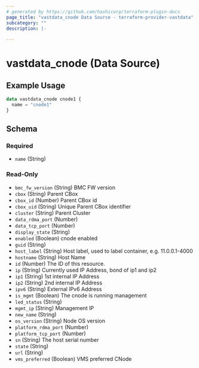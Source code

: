 ```yaml
---
# generated by https://github.com/hashicorp/terraform-plugin-docs
page_title: "vastdata_cnode Data Source - terraform-provider-vastdata"
subcategory: ""
description: |-
  
---
```


# vastdata_cnode (Data Source)



## Example Usage

```terraform
data vastdata_cnode cnode1 {
  name = "cnode1"
}
```

<!-- schema generated by tfplugindocs -->
## Schema

### Required

- `name` (String)

### Read-Only

- `bmc_fw_version` (String) BMC FW version
- `cbox` (String) Parent CBox
- `cbox_id` (Number) Parent CBox id
- `cbox_uid` (String) Unique Parent CBox identifier
- `cluster` (String) Parent Cluster
- `data_rdma_port` (Number)
- `data_tcp_port` (Number)
- `display_state` (String)
- `enabled` (Boolean) cnode enabled
- `guid` (String)
- `host_label` (String) Host label, used to label container, e.g. 11.0.0.1-4000
- `hostname` (String) Host Name
- `id` (Number) The ID of this resource.
- `ip` (String) Currently used IP Address, bond of ip1 and ip2
- `ip1` (String) 1st internal IP Address
- `ip2` (String) 2nd internal IP Address
- `ipv6` (String) External IPv6 Address
- `is_mgmt` (Boolean) The cnode is running management
- `led_status` (String)
- `mgmt_ip` (String) Management IP
- `new_name` (String)
- `os_version` (String) Node OS version
- `platform_rdma_port` (Number)
- `platform_tcp_port` (Number)
- `sn` (String) The host serial number
- `state` (String)
- `url` (String)
- `vms_preferred` (Boolean) VMS preferred CNode
